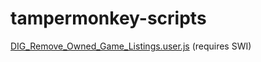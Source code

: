 # tampermonkey-scripts


[DIG_Remove_Owned_Game_Listings.user.js](https://github.com/Blantas/tampermonkey-scripts/raw/main/DIG_Remove_Owned_Game_Listings.user.js) (requires SWI)


